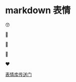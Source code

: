 # markdown 表情



:kissing_smiling_eyes:

:yellow_heart:

:blue_heart:

:green_heart:

:heart:

[表情库传送门](https://www.webfx.com/tools/emoji-cheat-sheet/)

